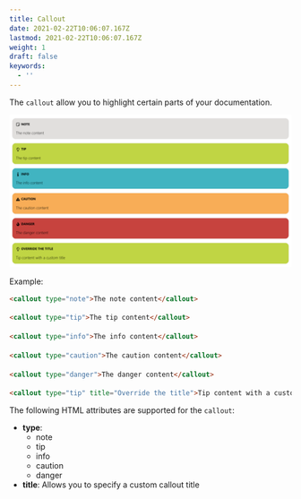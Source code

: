 ```yaml
---
title: Callout
date: 2021-02-22T10:06:07.167Z
lastmod: 2021-02-22T10:06:07.167Z
weight: 1
draft: false
keywords:
  - ''
---
```


The `callout` allow you to highlight certain parts of your documentation.

![](./assets/callouts.png)

Example:

```html
<callout type="note">The note content</callout>

<callout type="tip">The tip content</callout>

<callout type="info">The info content</callout>

<callout type="caution">The caution content</callout>

<callout type="danger">The danger content</callout>

<callout type="tip" title="Override the title">Tip content with a custom title</callout>
```

The following HTML attributes are supported for the `callout`:

- **type**: 
  - note
  - tip
  - info
  - caution
  - danger
- **title**: Allows you to specify a custom callout title